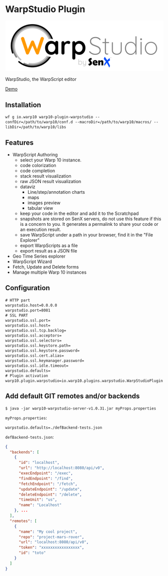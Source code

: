 # WarpStudio Plugin

![logo](https://github.com/senx/warp10-plugin-warpstudio/raw/master/warpStudio.png)

WarpStudio, the WarpScript editor

[Demo](http://studio.senx.io/)

## Installation

    wf g io.warp10 warp10-plugin-warpstudio --confDir=/path/to/warp10/conf.d --macroDir=/path/to/warp10/macros/ --libDir=/path/to/warp10/libs

## Features

- WarpScript Authoring
    - select your Warp 10 instance.
    - code colorization
    - code completion
    - stack result visualization
    - raw JSON result visualization
    - dataviz
        - Line/step/annotation charts
        - maps
        - images preview
        - tabular view
    - keep your code in the editor and add it to the Scratchpad
    - snapshots are stored on SenX servers, do not use this feature if this is a concern to you. It generates a permalink to share your code or an execution result.
    - save WarpScript under a path in your browser, find it in the "File Explorer"
    - export WarpScripts as a file
    - export result as a JSON file
- Geo Time Series explorer
- WarpScript Wizard
- Fetch, Update and Delete forms
- Manage multiple Warp 10 instances

## Configuration
```properties
# HTTP part
warpstudio.host=0.0.0.0
warpstudio.port=8081
# SSL PART
warpstudio.ssl.port=
warpstudio.ssl.host=
warpstudio.ssl.tcp.backlog=
warpstudio.ssl.acceptors=
warpstudio.ssl.selectors=
warpstudio.ssl.keystore.path=
warpstudio.ssl.keystore.password=
warpstudio.ssl.cert.alias=
warpstudio.ssl.keymanager.password=
warpstudio.ssl.idle.timeout=
warpstudio.defaults=
# Plugin activation
warp10.plugin.warpstudio=io.warp10.plugins.warpstudio.WarpStudioPlugin
```

## Add default GIT remotes and/or backends

    $ java -jar warp10-warpstudio-server-v1.0.31.jar myProps.properties


`myProps.properties`:

    warpstudio.defaults=./defBackend-tests.json


`defBackend-tests.json`:

```json
{
  "backends": [
    {
      "id": "localhost",
      "url": "http://localhost:8080/api/v0",
      "execEndpoint": "/exec",
      "findEndpoint": "/find",
      "fetchEndpoint": "/fetch",
      "updateEndpoint": "/update",
      "deleteEndpoint": "/delete",
      "timeUnit": "us",
      "name": "Localhost"
    }, ...
  ],
  "remotes": [
    {
      "name": "My cool project",
      "repo": "project-mars-rover",
      "url": "localhost:8080/api/v0",
      "token": "xxxxxxxxxxxxxxxxx",
      "id": "toto"
    }
  ]
}
```
